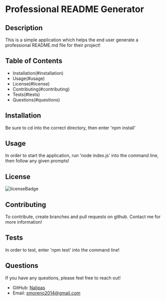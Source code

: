 # Professional README Generator

## Description

This is a simple application which helps the end user generate a professional README.md file for their project!

## Table of Contents

* Installation(#installation)
* Usage(#usage)
* License(#license)
* Contributing(#contributing)
* Tests(#tests)
* Questions(#questions)

## Installation

Be sure to cd into the correct directory, then enter 'npm install'

## Usage

In order to start the application, run 'node index.js' into the command line, then follow any given prompts!

## License


![licenseBadge](https://img.shields.io/badge/license-MIT-blue.svg)

## Contributing

To contribute, create branches and pull requests on github. Contact me for more information!

## Tests

In order to test, enter 'npm test' into the command line!

## Questions

If you have any questions, please feel free to reach out!

- GitHub: [Nalipas](https://github.com/Nalipas)
- Email: smoreno2014@gmail.com

